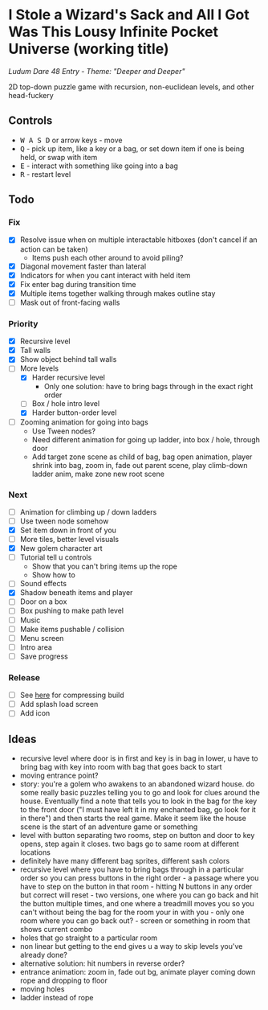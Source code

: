 # **I Stole a Wizard's Sack and All I Got Was This Lousy Infinite Pocket Universe** (working title)
*Ludum Dare 48 Entry - Theme: "Deeper and Deeper"*

2D top-down puzzle game with recursion, non-euclidean levels, and other head-fuckery

## Controls
- <kbd>W A S D</kbd> or arrow keys - move
- <kbd>Q</kbd> - pick up item, like a key or a bag, or set down item if one is being held, or swap with item
- <kbd>E</kbd> - interact with something like going into a bag
- <kbd>R</kbd> - restart level

## Todo

### Fix
- [x] Resolve issue when on multiple interactable hitboxes (don't cancel if an action can be taken)
  - Items push each other around to avoid piling?
- [x] Diagonal movement faster than lateral
- [x] Indicators for when you cant interact with held item
- [x] Fix enter bag during transition time
- [x] Multiple items together walking through makes outline stay
- [ ] Mask out of front-facing walls

### Priority
- [x] Recursive level
- [x] Tall walls
- [x] Show object behind tall walls
- [ ] More levels
  - [x] Harder recursive level
    - Only one solution: have to bring bags through in the exact right order
  - [ ] Box / hole intro level
  - [x] Harder button-order level
- [ ] Zooming animation for going into bags
  - Use Tween nodes?
  - Need different animation for going up ladder, into box / hole, through door
  - Add target zone scene as child of bag, bag open animation, player shrink into bag, zoom in, fade out parent scene, play climb-down ladder anim, make zone new root scene

### Next
- [ ] Animation for climbing up / down ladders
- [ ] Use tween node somehow
- [x] Set item down in front of you
- [ ] More tiles, better level visuals
- [x] New golem character art
- [ ] Tutorial tell u controls
  - Show that you can't bring items up the rope
  - Show how to 
- [ ] Sound effects
- [x] Shadow beneath items and player
- [ ] Door on a box
- [ ] Box pushing to make path level
- [ ] Music
- [ ] Make items pushable / collision
- [ ] Menu screen
- [ ] Intro area
- [ ] Save progress

### Release
- [ ] See [here](https://www.reddit.com/r/godot/comments/8b67lb/guide_how_to_compress_wasmpck_file_to_make_html5/) for compressing build
- [ ] Add splash load screen
- [ ] Add icon

## Ideas
- recursive level where door is in first and key is in bag in lower, u have to bring bag with key into room with bag that goes back to start
- moving entrance point?
- story: you're a golem who awakens to an abandoned wizard house. do some really basic puzzles telling you to go and look for clues around the house. Eventually find a note that tells you to look in the bag for the key to the front door ("I must have left it in my enchanted bag, go look for it in there") and then starts the real game. Make it seem like the house scene is the start of an adventure game or something
- level with button separating two rooms, step on button and door to key opens, step again it closes. two bags go to same room at different locations
- definitely have many different bag sprites, different sash colors
- recursive level where you have to bring bags through in a particular order so you can press buttons in the right order - a passage where you have to step on the button in that room - hitting N buttons in any order but correct will reset - two versions, one where you can go back and hit the button multiple times, and one where a treadmill moves you so you can't without being the bag for the room your in with you - only one room where you can go back out? - screen or something in room that shows current combo
- holes that go straight to a particular room
- non linear but getting to the end gives u a way to skip levels you've already done?
- alternative solution: hit numbers in reverse order?
- entrance animation: zoom in, fade out bg, animate player coming down rope and dropping to floor
- moving holes
- ladder instead of rope